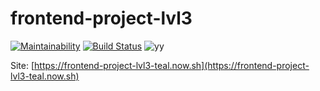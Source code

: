 # frontend-project-lvl3

[![Maintainability](https://api.codeclimate.com/v1/badges/6e49a1d8d686165915dd/maintainability)](https://codeclimate.com/github/AnastasiyaYS/frontend-project-lvl3/maintainability)
[![Build Status](https://travis-ci.org/AnastasiyaYS/frontend-project-lvl3.svg?branch=master)](https://travis-ci.org/AnastasiyaYS/frontend-project-lvl3)
![yy](https://github.com/AnastasiyaYS/frontend-project-lvl3/workflows/nodejs.yml/badge.svg)

Site: [https://frontend-project-lvl3-teal.now.sh](https://frontend-project-lvl3-teal.now.sh)
